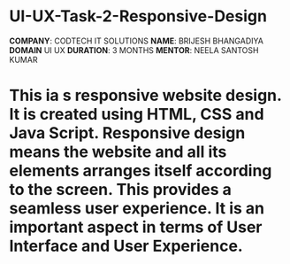 # UI-UX-Task-2-Responsive-Design
**COMPANY**: CODTECH IT SOLUTIONS
**NAME**: BRIJESH BHANGADIYA
**DOMAIN** UI UX 
**DURATION**: 3 MONTHS
**MENTOR**: NEELA SANTOSH KUMAR
# This ia s responsive website design. It is created using HTML, CSS and Java Script. Responsive design means the website and all its elements arranges itself according to the screen. This provides a seamless user experience. It is an important aspect in terms of User Interface and User Experience.
